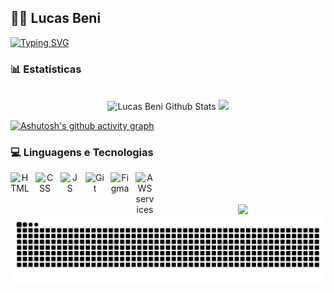 ## 👨‍💻 Lucas Beni
[![Typing SVG](https://readme-typing-svg.herokuapp.com/?color=024dbd&size=35&center=true&vCenter=true&width=1000&lines=+HELLO,+MY+NAME+is+Lucas+Beni;I+study+analysis+and+systems+development+at+SENAI;Be+Welcome!+:%29)](https://git.io/typing-svg) 
### 📊 Estatísticas
<br>
<div align="center">  
  <img height="180em" src="https://github-readme-stats.vercel.app/api?username=Lucas-Beni&show_icons=true&count_private=true&hide_border=true&title_color=4169E1&icon_color=4169E1&text_color=4169E1&bg_color=0d1117" alt="Lucas Beni Github Stats" /> 
  <img height="180em" src="https://github-readme-stats.vercel.app/api/top-langs/?username=Lucas-Beni&layout=compact&hide_border=true&title_color=4169E1&text_color=4169E1&bg_color=0d1117" />
</div>

[![Ashutosh's github activity graph](https://github-readme-activity-graph.vercel.app/graph?username=Lucas-Beni&bg_color=000000&color=024dbd&line=024dbd&point=024dbd&area=true&hide_border=true)](https://github.com/ashutosh00710/github-readme-activity-graph)

### 💻 Linguagens e Tecnologias
<div align="center">
<img
  align="left"
  alt="HTML"
  title="HTML"
  width="30px"
  style="padding-right: 10px;"
  src="https://cdn.jsdelivr.net/gh/devicons/devicon@latest/icons/html5/html5-original.svg"
/>

<img 
  align="left"
  alt="CSS"
  title="CSS"
  width="30px"
  style="padding-right: 10px;"
  src="https://cdn.jsdelivr.net/gh/devicons/devicon@latest/icons/css3/css3-original.svg" 
/>

<img 
  align="left"
  alt="JS"
  title="JS"
  width="30px"
  style="padding-right: 10px;"
  src="https://cdn.jsdelivr.net/gh/devicons/devicon@latest/icons/javascript/javascript-original.svg" 
/>

<img
  align="left"
  alt="Git"
  title="Git"
  width="30px"
  style="padding-right: 10px;"
  src="https://cdn.jsdelivr.net/gh/devicons/devicon@latest/icons/git/git-original.svg"
/>

<img 
  align="left"
  alt="Figma"
  title="Figma"
  width="30px"
  style="padding-right: 10px;"
  src="https://cdn.jsdelivr.net/gh/devicons/devicon@latest/icons/figma/figma-original.svg" 
/>
                            
<img
  align="left"
  alt="AWS services"
  title="AWS services"
  width="30px"
  style="padding-right: 10px;"
  src="https://cdn.jsdelivr.net/gh/devicons/devicon@latest/icons/amazonwebservices/amazonwebservices-original-wordmark.svg"
/>
</div>
<br><br><br>
<div align="center">  
<a href="https://www.linkedin.com/in/lucas-garcia-beni/" target="_blank"><img src="https://img.shields.io/badge/-LinkedIn-%230077B5?style=for-the-badge&logo=linkedin&logoColor=white" target="_blank"></a>
</div> 

<picture>
  <source media="(prefers-color-scheme: dark)" srcset="https://raw.githubusercontent.com/Lucas-Beni/Lucas-Beni/output/github-contribution-grid-snake-dark.svg">
  <source media="(prefers-color-scheme: light)" srcset="https://raw.githubusercontent.com/Lucas-Beni/Lucas-Beni/output/github-contribution-grid-snake.svg">
  <img alt="github contribution grid snake animation" src="https://raw.githubusercontent.com/Lucas-Beni/Lucas-Beni/output/github-contribution-grid-snake.svg">
</picture>
